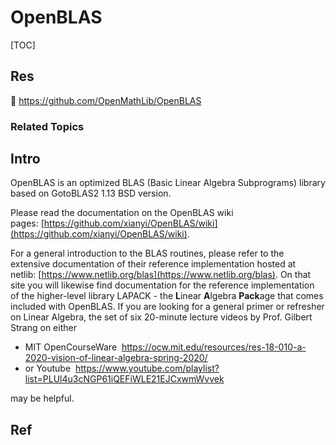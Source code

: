 # OpenBLAS

[TOC]



## Res
🚧 https://github.com/OpenMathLib/OpenBLAS


### Related Topics



## Intro
OpenBLAS is an optimized BLAS (Basic Linear Algebra Subprograms) library based on GotoBLAS2 1.13 BSD version.

Please read the documentation on the OpenBLAS wiki pages: [https://github.com/xianyi/OpenBLAS/wiki](https://github.com/xianyi/OpenBLAS/wiki).

For a general introduction to the BLAS routines, please refer to the extensive documentation of their reference implementation hosted at netlib: [https://www.netlib.org/blas](https://www.netlib.org/blas). On that site you will likewise find documentation for the reference implementation of the higher-level library LAPACK - the **L**inear **A**lgebra **Pack**age that comes included with OpenBLAS. If you are looking for a general primer or refresher on Linear Algebra, the set of six 20-minute lecture videos by Prof. Gilbert Strang on either
- MIT OpenCourseWare  https://ocw.mit.edu/resources/res-18-010-a-2020-vision-of-linear-algebra-spring-2020/
- or Youtube  https://www.youtube.com/playlist?list=PLUl4u3cNGP61iQEFiWLE21EJCxwmWvvek

may be helpful.



## Ref
